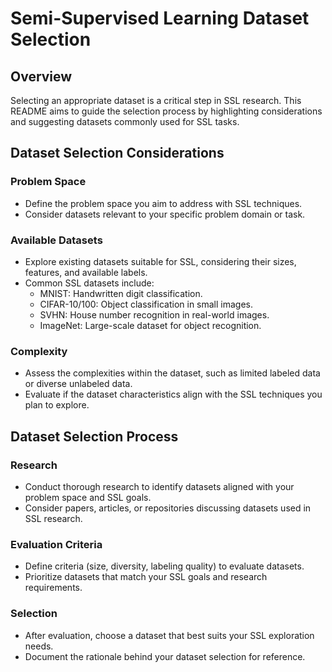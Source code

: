 # Semi-Supervised Learning Dataset Selection

## Overview

Selecting an appropriate dataset is a critical step in SSL research. This README aims to guide the selection process by highlighting considerations and suggesting datasets commonly used for SSL tasks.

## Dataset Selection Considerations

### Problem Space
- Define the problem space you aim to address with SSL techniques.
- Consider datasets relevant to your specific problem domain or task.

### Available Datasets
- Explore existing datasets suitable for SSL, considering their sizes, features, and available labels.
- Common SSL datasets include:
    - MNIST: Handwritten digit classification.
    - CIFAR-10/100: Object classification in small images.
    - SVHN: House number recognition in real-world images.
    - ImageNet: Large-scale dataset for object recognition.

### Complexity
- Assess the complexities within the dataset, such as limited labeled data or diverse unlabeled data.
- Evaluate if the dataset characteristics align with the SSL techniques you plan to explore.

## Dataset Selection Process

### Research
- Conduct thorough research to identify datasets aligned with your problem space and SSL goals.
- Consider papers, articles, or repositories discussing datasets used in SSL research.

### Evaluation Criteria
- Define criteria (size, diversity, labeling quality) to evaluate datasets.
- Prioritize datasets that match your SSL goals and research requirements.

### Selection
- After evaluation, choose a dataset that best suits your SSL exploration needs.
- Document the rationale behind your dataset selection for reference.



